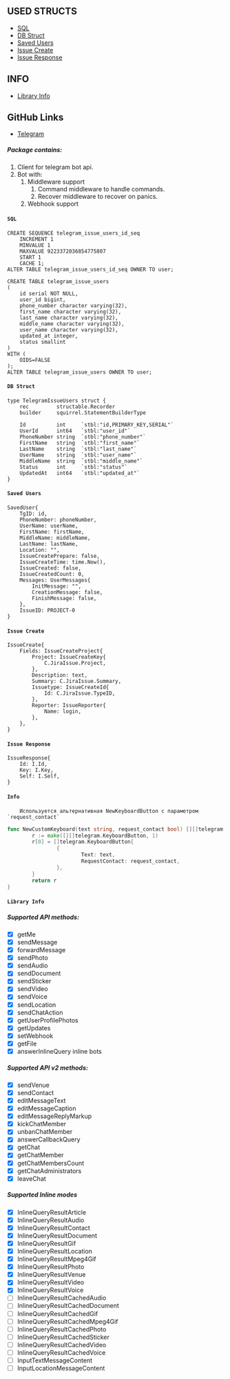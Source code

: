 ## USED STRUCTS
- [SQL](#sql)
- [DB Struct](#db-struct)
- [Saved Users](#saved-users)
- [Issue Create](#issue-create)
- [Issue Response](#issue-response)

## INFO
- [Library Info](#library-info)

## GitHub Links
- [Telegram](https://github.com/bot-api/telegram)

##### Package contains:
1. Client for telegram bot api.
2. Bot with:
    1. Middleware support
        1. Command middleware to handle commands.
        2. Recover middleware to recover on panics.
    2. Webhook support

#### `SQL`
```
CREATE SEQUENCE telegram_issue_users_id_seq
    INCREMENT 1
    MINVALUE 1
    MAXVALUE 9223372036854775807
    START 1
    CACHE 1;
ALTER TABLE telegram_issue_users_id_seq OWNER TO user;

CREATE TABLE telegram_issue_users
(
    id serial NOT NULL,
    user_id bigint,
    phone_number character varying(32),
    first_name character varying(32),
    last_name character varying(32),
    middle_name character varying(32),
    user_name character varying(32),
    updated_at integer,
    status smallint
)
WITH (
    OIDS=FALSE
);
ALTER TABLE telegram_issue_users OWNER TO user;
```

#### `DB Struct`
```
type TelegramIssueUsers struct {
    rec         structable.Recorder
    builder     squirrel.StatementBuilderType
    
    Id          int     `stbl:"id,PRIMARY_KEY,SERIAL"`
    UserId      int64   `stbl:"user_id"`
    PhoneNumber string  `stbl:"phone_number"`
    FirstName   string  `stbl:"first_name"`
    LastName    string  `stbl:"last_name"`
    UserName    string  `stbl:"user_name"`
    MiddleName  string  `stbl:"middle_name"`
    Status      int     `stbl:"status"`
    UpdatedAt   int64   `stbl:"updated_at"`
}
```

#### `Saved Users`
```
SavedUser{
    TgID: id,
    PhoneNumber: phoneNumber,
    UserName: userName,
    FirstName: firstName,
    MiddleName: middleName,
    LastName: lastName,
    Location: "",
    IssueCreatePrepare: false,
    IssueCreateTime: time.Now(),
    IssueCreated: false,
    IssueCreatedCount: 0,
    Messages: UserMessages{
        InitMessage: "",
        CreationMessage: false,
        FinishMessage: false,
    },
    IssueID: PROJECT-0
}
```

#### `Issue Create`
```
IssueCreate{
    Fields: IssueCreateProject{
		Project: IssueCreateKey{
			C.JiraIssue.Project,
		},
		Description: text,
		Summary: C.JiraIssue.Summary,
		Issuetype: IssueCreateId{
			Id: C.JiraIssue.TypeID,
		},
		Reporter: IssueReporter{
			Name: login,
		},
	},
}
```

#### `Issue Response`
```
IssueResponse{
    Id: I.Id,
    Key: I.Key,
    Self: I.Self,
}
```

#### `Info`
```
    Используется альтернативная NewKeyboardButton с параметром `request_contact`
```

```go
func NewCustomKeyboard(text string, request_contact bool) [][]telegram.KeyboardButton {
        r := make([][]telegram.KeyboardButton, 1)
        r[0] = []telegram.KeyboardButton{
                {
                        Text: text,
                        RequestContact: request_contact,
                },
        }
        return r
}
```
#### `Library Info`

##### Supported API methods:
- [x] getMe
- [x] sendMessage
- [x] forwardMessage
- [x] sendPhoto
- [x] sendAudio
- [x] sendDocument
- [x] sendSticker
- [x] sendVideo
- [x] sendVoice
- [x] sendLocation
- [x] sendChatAction
- [x] getUserProfilePhotos
- [x] getUpdates
- [x] setWebhook
- [x] getFile
- [x] answerInlineQuery inline bots

#####  Supported API v2 methods:
- [x] sendVenue
- [x] sendContact
- [x] editMessageText
- [x] editMessageCaption
- [x] editMessageReplyMarkup
- [x] kickChatMember
- [x] unbanChatMember
- [x] answerCallbackQuery
- [x] getChat
- [x] getChatMember
- [x] getChatMembersCount
- [x] getChatAdministrators
- [x] leaveChat

##### Supported Inline modes
- [x] InlineQueryResultArticle
- [x] InlineQueryResultAudio
- [x] InlineQueryResultContact
- [x] InlineQueryResultDocument
- [x] InlineQueryResultGif
- [x] InlineQueryResultLocation
- [x] InlineQueryResultMpeg4Gif
- [x] InlineQueryResultPhoto
- [x] InlineQueryResultVenue
- [x] InlineQueryResultVideo
- [x] InlineQueryResultVoice
- [ ] InlineQueryResultCachedAudio
- [ ] InlineQueryResultCachedDocument
- [ ] InlineQueryResultCachedGif
- [ ] InlineQueryResultCachedMpeg4Gif
- [ ] InlineQueryResultCachedPhoto
- [ ] InlineQueryResultCachedSticker
- [ ] InlineQueryResultCachedVideo
- [ ] InlineQueryResultCachedVoice
- [ ] InputTextMessageContent
- [ ] InputLocationMessageContent
